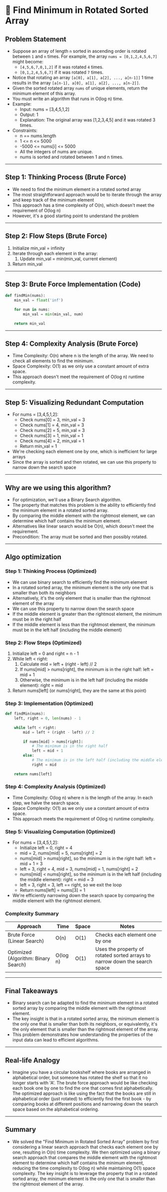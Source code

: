 # 📝 Find Minimum in Rotated Sorted Array

## **Problem Statement**

* Suppose an array of length `n` sorted in ascending order is rotated between `1` and `n` times. For example, the array `nums = [0,1,2,4,5,6,7]` might become:
  * `[4,5,6,7,0,1,2]` if it was rotated `4` times.
  * `[0,1,2,4,5,6,7]` if it was rotated `7` times.
* Notice that rotating an array `[a[0], a[1], a[2], ..., a[n-1]]` 1 time results in the array `[a[n-1], a[0], a[1], a[2], ..., a[n-2]]`.
* Given the sorted rotated array `nums` of unique elements, return the minimum element of this array.
* You must write an algorithm that runs in O(log n) time.
* Example:
  * Input: nums = [3,4,5,1,2]
  * Output: 1
  * Explanation: The original array was [1,2,3,4,5] and it was rotated 3 times.
* Constraints:
  * n == nums.length
  * 1 <= n <= 5000
  * -5000 <= nums[i] <= 5000
  * All the integers of nums are unique.
  * nums is sorted and rotated between 1 and n times.

---

## **Step 1: Thinking Process (Brute Force)**

* We need to find the minimum element in a rotated sorted array
* The most straightforward approach would be to iterate through the array and keep track of the minimum element
* This approach has a time complexity of O(n), which doesn't meet the requirement of O(log n)
* However, it's a good starting point to understand the problem

---

## **Step 2: Flow Steps (Brute Force)**

1. Initialize min_val = infinity
2. Iterate through each element in the array:
   1. Update min_val = min(min_val, current element)
3. Return min_val

---

## **Step 3: Brute Force Implementation (Code)**

```python
def findMin(nums):
    min_val = float('inf')
    
    for num in nums:
        min_val = min(min_val, num)
    
    return min_val
```

---

## **Step 4: Complexity Analysis (Brute Force)**

* Time Complexity: O(n) where n is the length of the array. We need to check all elements to find the minimum.
* Space Complexity: O(1) as we only use a constant amount of extra space.
* This approach doesn't meet the requirement of O(log n) runtime complexity.

---

## **Step 5: Visualizing Redundant Computation**

* For nums = [3,4,5,1,2]:
  * Check nums[0] = 3, min_val = 3
  * Check nums[1] = 4, min_val = 3
  * Check nums[2] = 5, min_val = 3
  * Check nums[3] = 1, min_val = 1
  * Check nums[4] = 2, min_val = 1
  * Return min_val = 1
* We're checking each element one by one, which is inefficient for large arrays
* Since the array is sorted and then rotated, we can use this property to narrow down the search space

---

## **Why are we using this algorithm?**

* For optimization, we'll use a Binary Search algorithm.
* The property that matches this problem is the ability to efficiently find the minimum element in a rotated sorted array.
* By comparing the middle element with the rightmost element, we can determine which half contains the minimum element.
* Alternatives like linear search would be O(n), which doesn't meet the requirement.
* Precondition: The array must be sorted and then possibly rotated.

---

## **Algo optimization**

### **Step 1: Thinking Process (Optimized)**

* We can use binary search to efficiently find the minimum element
* In a rotated sorted array, the minimum element is the only one that is smaller than both its neighbors
* Alternatively, it's the only element that is smaller than the rightmost element of the array
* We can use this property to narrow down the search space
* If the middle element is greater than the rightmost element, the minimum must be in the right half
* If the middle element is less than the rightmost element, the minimum must be in the left half (including the middle element)

### **Step 2: Flow Steps (Optimized)**

1. Initialize left = 0 and right = n - 1
2. While left < right:
   1. Calculate mid = left + (right - left) // 2
   2. If nums[mid] > nums[right], the minimum is in the right half: left = mid + 1
   3. Otherwise, the minimum is in the left half (including the middle element): right = mid
3. Return nums[left] (or nums[right], they are the same at this point)

### **Step 3: Implementation (Optimized)**

```python
def findMin(nums):
    left, right = 0, len(nums) - 1
    
    while left < right:
        mid = left + (right - left) // 2
        
        if nums[mid] > nums[right]:
            # The minimum is in the right half
            left = mid + 1
        else:
            # The minimum is in the left half (including the middle element)
            right = mid
    
    return nums[left]
```

### **Step 4: Complexity Analysis (Optimized)**

* Time Complexity: O(log n) where n is the length of the array. In each step, we halve the search space.
* Space Complexity: O(1) as we only use a constant amount of extra space.
* This approach meets the requirement of O(log n) runtime complexity.

### **Step 5: Visualizing Computation (Optimized)**

* For nums = [3,4,5,1,2]:
  * Initialize left = 0, right = 4
  * mid = 2, nums[mid] = 5, nums[right] = 2
  * nums[mid] > nums[right], so the minimum is in the right half: left = mid + 1 = 3
  * left = 3, right = 4, mid = 3, nums[mid] = 1, nums[right] = 2
  * nums[mid] < nums[right], so the minimum is in the left half (including the middle element): right = mid = 3
  * left = 3, right = 3, left == right, so we exit the loop
  * Return nums[left] = nums[3] = 1
* We're efficiently narrowing down the search space by comparing the middle element with the rightmost element.

### **Complexity Summary**

| Approach | Time | Space | Notes |
|---|---|---|---|
| Brute Force (Linear Search) | O(n) | O(1) | Checks each element one by one |
| Optimized (Algorithm: Binary Search) | O(log n) | O(1) | Uses the property of rotated sorted arrays to narrow down the search space |

---

## **Final Takeaways**

* Binary search can be adapted to find the minimum element in a rotated sorted array by comparing the middle element with the rightmost element.
* The key insight is that in a rotated sorted array, the minimum element is the only one that is smaller than both its neighbors, or equivalently, it's the only element that is smaller than the rightmost element of the array.
* This problem demonstrates how understanding the properties of the input data can lead to efficient algorithms.

---

## **Real-life Analogy**

* Imagine you have a circular bookshelf where books are arranged in alphabetical order, but someone has rotated the shelf so that it no longer starts with 'A'. The brute force approach would be like checking each book one by one to find the one that comes first alphabetically. The optimized approach is like using the fact that the books are still in alphabetical order (just rotated) to efficiently find the first book - by comparing books at different positions and narrowing down the search space based on the alphabetical ordering.

---

## **Summary**

* We solved the "Find Minimum in Rotated Sorted Array" problem by first considering a linear search approach that checks each element one by one, resulting in O(n) time complexity. We then optimized using a binary search approach that compares the middle element with the rightmost element to determine which half contains the minimum element, reducing the time complexity to O(log n) while maintaining O(1) space complexity. The key insight is to leverage the property that in a rotated sorted array, the minimum element is the only one that is smaller than the rightmost element of the array. 
